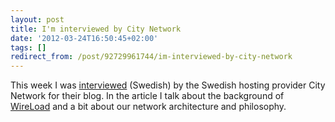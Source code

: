```yaml
---
layout: post
title: I'm interviewed by City Network
date: '2012-03-24T16:50:45+02:00'
tags: []
redirect_from: /post/92729961744/im-interviewed-by-city-network
---
```

This week I was [interviewed](http://www.citynetwork.se/kunder/wireload-irriterande-bra-mjukvara-och-tjanster/) (Swedish) by the Swedish hosting provider City Network for their blog. In the article I talk about the background of [WireLoad](http://wireload.net) and a bit about our network architecture and philosophy.
